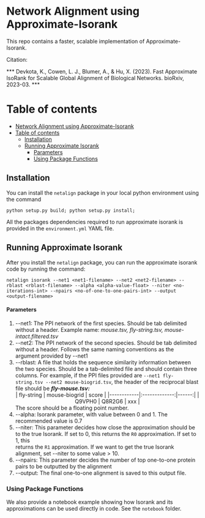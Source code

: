 # Network Alignment using Approximate-Isorank 

This repo contains a faster, scalable implementation of Approximate-Isorank.

Citation: 

*** Devkota, K., Cowen, L. J., Blumer, A., & Hu, X. (2023). Fast Approximate IsoRank for Scalable Global Alignment of Biological Networks. bioRxiv, 2023-03. ***

# Table of contents
- [Network Alignment using Approximate-Isorank](#network-alignment-using-approximate-isorank)
- [Table of contents](#table-of-contents)
  - [Installation](#installation)
  - [Running Approximate Isorank](#running-approximate-isorank)
      - [Parameters](#parameters)
    - [Using Package Functions](#using-package-functions)

## Installation

You can install the `netalign` package in your local python environment using the command 

```
python setup.py build; python setup.py install;
```

All the packages dependencies required to run approximate isorank is provided in the `environment.yml` YAML file.


## Running Approximate Isorank
After you install the `netalign` package, you can run the approximate isorank code by running the command:

```
netalign isorank --net1 <net1-filename> --net2 <net2-filename> --rblast <rblast-filename> --alpha <alpha-value-float> --niter <no-iterations-int> --npairs <no-of-one-to-one-pairs-int> --output <output-filename>
```

#### Parameters
1. --net1: The PPI network of the first species. Should be tab delimited without a header. Example name: *mouse.tsv, fly-string.tsv, mouse-intact.filtered.tsv*
2. --net2: The PPI network of the second species. Should be tab delimited without a header. Follows the same naming conventions as the argument provided by --net1
3. --rblast: A file that holds the sequence similarity information between the two species. Should be a tab-delimited file and should contain three columns.
             For example, if the PPI files provided are `--net1 fly-string.tsv --net2 mouse-biogrid.tsv`, the header of the reciprocal blast file should be
             ***fly-mouse.tsv:***
             <center>
             | fly-string | mouse-biogrid | score | 
             |------------|:-------------:|------:|
             | Q9VPH0     |   Q8R2G6      | xxx   |
             </center>
             The score should be a floating point number.
4. --alpha: Isorank parameter, with value between 0 and 1. The recommended value is 0.7
5. --niter: This parameter decides how close the approximation should be to the true Isorank. If set to 0, this returns the `R0` approximation. If set to 1, this       
returns the `R1` approximation. If we want to get the true Isorank alignment, set --niter to some value > 10.
6. --npairs: This parameter decides the number of top one-to-one protein pairs to be outputted by the alignment
7. --output: The final one-to-one alignment is saved to this output file.

### Using Package Functions

We also provide a notebook example showing how Isorank and its approximations can be used directly in code. See the `notebook` folder.